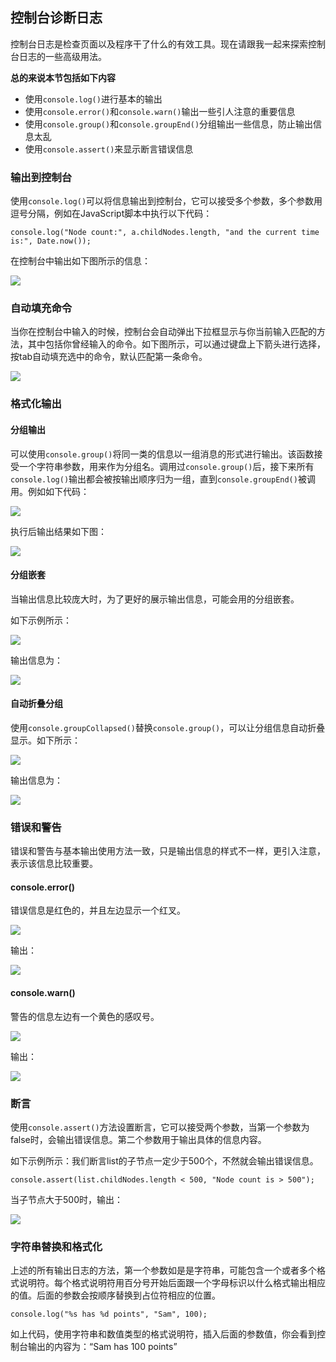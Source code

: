 ## 控制台诊断日志

控制台日志是检查页面以及程序干了什么的有效工具。现在请跟我一起来探索控制台日志的一些高级用法。

**总的来说本节包括如下内容**

* 使用`console.log()`进行基本的输出
* 使用`console.error()`和`console.warn()`输出一些引人注意的重要信息
* 使用`console.group()`和`console.groupEnd()`分组输出一些信息，防止输出信息太乱
* 使用`console.assert()`来显示断言错误信息

### 输出到控制台

使用`console.log()`可以将信息输出到控制台，它可以接受多个参数，多个参数用逗号分隔，例如在JavaScript脚本中执行以下代码：

`console.log("Node count:", a.childNodes.length, "and the current time is:", Date.now());`

在控制台中输出如下图所示的信息：

![](https://developers.google.cn/web/tools/chrome-devtools/console/images/console-write-log-multiple.png)

### 自动填充命令

当你在控制台中输入的时候，控制台会自动弹出下拉框显示与你当前输入匹配的方法，其中包括你曾经输入的命令。如下图所示，可以通过键盘上下箭头进行选择，按tab自动填充选中的命令，默认匹配第一条命令。

![](https://developers.google.cn/web/tools/chrome-devtools/console/images/autocomplete.png)

### 格式化输出

#### 分组输出

可以使用`console.group()`将同一类的信息以一组消息的形式进行输出。该函数接受一个字符串参数，用来作为分组名。调用过`console.group()`后，接下来所有`console.log()`输出都会被按输出顺序归为一组，直到`console.groupEnd()`被调用。例如如下代码：

![](http://p1.bqimg.com/582863/e6427162dd2ff749.png)

执行后输出结果如下图：

![](https://developers.google.cn/web/tools/chrome-devtools/console/images/console-write-group.png)

#### 分组嵌套

当输出信息比较庞大时，为了更好的展示输出信息，可能会用的分组嵌套。

如下示例所示：

![](http://p1.bqimg.com/582863/2d78a589ce37afc3.png)

输出信息为：

![](https://developers.google.cn/web/tools/chrome-devtools/console/images/console-write-nestedgroup.png)

#### 自动折叠分组

使用`console.groupCollapsed()`替换`console.group()`，可以让分组信息自动折叠显示。如下所示：

![](http://p1.bpimg.com/582863/7cd10f4496f10229.png)

输出信息为：

![](https://developers.google.cn/web/tools/chrome-devtools/console/images/console-write-groupcollapsed.png)


### 错误和警告

错误和警告与基本输出使用方法一致，只是输出信息的样式不一样，更引入注意，表示该信息比较重要。

#### console.error()

错误信息是红色的，并且左边显示一个红叉。

![](http://p1.bpimg.com/582863/dbcf032c4739b2bb.png)

输出：

![](https://developers.google.cn/web/tools/chrome-devtools/console/images/console-write-error-server-not-resp.png)

#### console.warn()

警告的信息左边有一个黄色的感叹号。

![](http://p1.bpimg.com/582863/d5963103cb4e876a.png)

输出： 

![](https://developers.google.cn/web/tools/chrome-devtools/console/images/console-write-warning-too-few-nodes.png)

### 断言

使用`console.assert()`方法设置断言，它可以接受两个参数，当第一个参数为false时，会输出错误信息。第二个参数用于输出具体的信息内容。

如下示例所示：我们断言list的子节点一定少于500个，不然就会输出错误信息。

`console.assert(list.childNodes.length < 500, "Node count is > 500");`

当子节点大于500时，输出：

![](https://developers.google.cn/web/tools/chrome-devtools/console/images/console-write-assert-failed.png)

### 字符串替换和格式化

上述的所有输出日志的方法，第一个参数如是是字符串，可能包含一个或者多个格式说明符。每个格式说明符用百分号开始后面跟一个字母标识以什么格式输出相应的值。后面的参数会按顺序替换到占位符相应的位置。

`console.log("%s has %d points", "Sam", 100);`

如上代码，使用字符串和数值类型的格式说明符，插入后面的参数值，你会看到控制台输出的内容为：“Sam has 100 points” 


